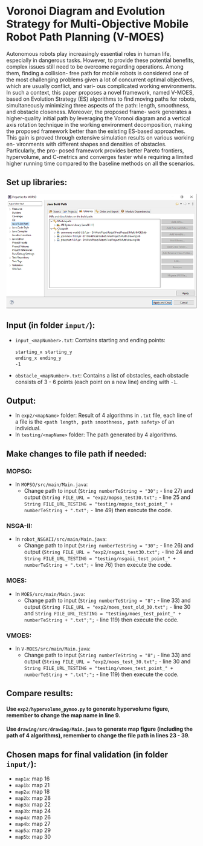 # Voronoi Diagram and Evolution Strategy for Multi-Objective Mobile Robot Path Planning (V-MOES)
Autonomous robots play increasingly essential roles in human life, especially in
dangerous tasks. However, to provide these potential benefits, complex issues
still need to be overcome regarding operations. Among them, finding a collision-
free path for mobile robots is considered one of the most challenging problems
given a lot of concurrent optimal objectives, which are usually conflict, and vari-
ous complicated working environments. In such a context, this paper proposes a
novel framework, named V-MOES, based on Evolution Strategy (ES) algorithms
to find moving paths for robots, simultaneously minimizing three aspects of the
path: length, smoothness, and obstacle closeness. Moreover, the proposed frame-
work generates a higher-quality initial path by leveraging the Voronoi diagram
and a vertical axis rotation technique in the working environment decomposition,
making the proposed framework better than the existing ES-based approaches.
This gain is proved through extensive simulation results on various working en-
vironments with different shapes and densities of obstacles. Particularly, the pro-
posed framework provides better Pareto frontiers, hypervolume, and C-metrics
and converges faster while requiring a limited higher running time compared to
the baseline methods on all the scenarios.

## Set up libraries:
![Libraries](readme.PNG)

## Input (in folder `input/`):
- `input_<mapNumber>.txt`: Contains starting and ending points:
    ```
    starting_x starting_y
    ending_x ending_y
    -1
    ```
- `obstacle_<mapNumber>.txt`: Contains a list of obstacles, each obstacle consists of 3 - 6 points (each point on a new line) ending with `-1`.

## Output:
- In `exp2/<mapName>` folder: Result of 4 algorithms in `.txt` file, each line of a file is the `<path length, path smoothness, path safety>` of an individual.
- In `testing/<mapName>` folder: The path generated by 4 algorithms.

## Make changes to file path if needed:

### MOPSO:
- In `MOPSO/src/main/Main.java`:
  - Change path to input (`String numberTeString = "30";` - line 27) 
  and output (`String FILE_URL = "exp2/mopso_test30.txt";` - line 25 and `String FILE_URL_TESTING = "testing/mopso_test_point_" + numberTeString + ".txt";` - line 49) 
  then execute the code. 

### NSGA-II:
- In `robot_NSGAII/src/main/Main.java`:
    - Change path to input (`String numberTeString = "30";` - line 26) 
    and output (`String FILE_URL = "exp2/nsgaii_test30.txt";` - line 24 and `String FILE_URL_TESTING = "testing/nsgaii_test_point_" + numberTeString + ".txt";` - line 76) 
    then execute the code.

### MOES: 
- In `MOES/src/main/Main.java`:
    - Change path to input (`String numberTeString = "8";` - line 33) 
    and output (`String FILE_URL = "exp2/moes_test_old_30.txt";` - line 30 and `String FILE_URL_TESTING = "testing/moes_test_point_" + numberTeString + ".txt";";` - line 119) 
    then execute the code.

### VMOES: 
- In `V-MOES/src/main/Main.java`:
    - Change path to input (`String numberTeString = "8";` - line 33) 
    and output (`String FILE_URL = "exp2/moes_test_30.txt";` - line 30 and `String FILE_URL_TESTING = "testing/vmoes_test_point_" + numberTeString + ".txt";";` - line 119) 
    then execute the code.

## Compare results:

#### Use `exp2/hypervolume_pymoo.py` to generate hypervolume figure, remember to change the map name in line 9.

#### Use `drawing/src/drawing/Main.java` to generate map figure (including the path of 4 algorithms), remember to change the file path in lines 23 - 39.

## Chosen maps for final validation (in folder `input/`):
- `map1a`: map 16
- `map1b`: map 21
- `map2a`: map 18
- `map2b`: map 28
- `map3a`: map 22
- `map3b`: map 24
- `map4a`: map 26
- `map4b`: map 27
- `map5a`: map 29
- `map5b`: map 30
